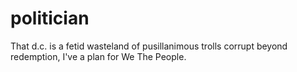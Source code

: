 # politician
That d.c. is a fetid wasteland of pusillanimous trolls corrupt beyond redemption, I've a plan for We The People.
